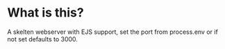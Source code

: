 # What is this?

A skelten webserver with EJS support, set the port from process.env or if not set defaults to 3000.

